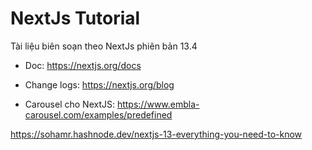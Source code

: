 # NextJs Tutorial

Tài liệu biên soạn theo NextJs phiên bản 13.4

- Doc: <https://nextjs.org/docs>

- Change logs: <https://nextjs.org/blog>

- Carousel cho NextJS: <https://www.embla-carousel.com/examples/predefined>


https://sohamr.hashnode.dev/nextjs-13-everything-you-need-to-know